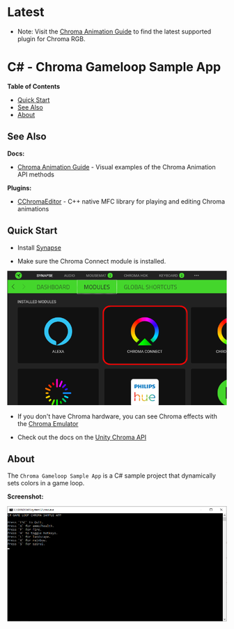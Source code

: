 # Latest

* Note: Visit the [Chroma Animation Guide](https://chroma.razer.com/ChromaGuide/) to find the latest supported plugin for Chroma RGB.

# C# - Chroma Gameloop Sample App #

**Table of Contents**

* [Quick Start](#quick-start)
* [See Also](#see-also)
* [About](#about)


<a name="see-also"></a>
## See Also ##

**Docs:**

- [Chroma Animation Guide](http://chroma.razer.com/ChromaGuide/) - Visual examples of the Chroma Animation API methods

**Plugins:**

- [CChromaEditor](https://github.com/RazerOfficial/CChromaEditor) - C++ native MFC library for playing and editing Chroma animations

## Quick Start ##

* Install [Synapse](https://www.razer.com/synapse-3)

* Make sure the Chroma Connect module is installed.

![image_1](images/image_1.png)

* If you don't have Chroma hardware, you can see Chroma effects with the [Chroma Emulator](https://github.com/razerofficial/ChromaEmulator)

* Check out the docs on the [Unity Chroma API](https://github.com/razerofficial/UnityNativeChromaSDK/blob/master/README.md#api)


<a name="about"></a>
## About ##

The `Chroma Gameloop Sample App` is a C# sample project that dynamically sets colors in a game loop.

**Screenshot:**

![image_2](/images/image_2.png)

